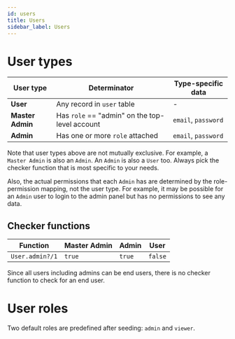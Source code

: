 ```yaml
---
id: users
title: Users
sidebar_label: Users
---
```




# User types

User type | Determinator | Type-specific data
--------- | ------------ | ------------------
**User** | Any record in `user` table | -
**Master Admin** | Has `role` == "admin" on the top-level account | `email`, `password`
**Admin** | Has one or more `role` attached | `email`, `password`

Note that user types above are not mutually exclusive. For example, a `Master Admin` is also an `Admin`. An `Admin` is also a `User` too. Always pick the checker function that is most specific to your needs.

Also, the actual permissions that each `Admin` has are determined by the role-permission mapping, not the user type. For example, it may be possible for an `Admin` user to login to the admin panel but has no permissions to see any data.

## Checker functions

Function | Master Admin | Admin | User
-------- | ------------ | ----- | --------
`User.admin?/1` | `true` | `true` | `false`

Since all users  including admins can be end users, there is no checker function to check for an end user.

# User roles

Two default roles are predefined after seeding: `admin` and `viewer`.